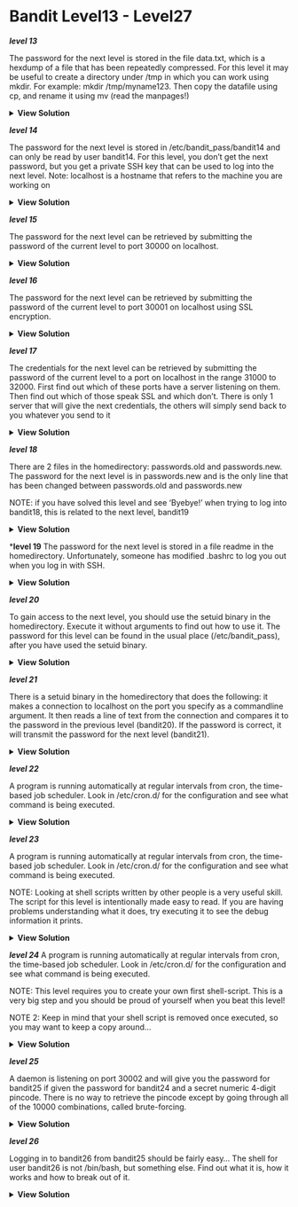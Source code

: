 # Bandit Level13 - Level27

***level 13***

The password for the next level is stored in the file data.txt, which is a hexdump of a file that has been repeatedly compressed. For this level it may be useful to create a directory under /tmp in which you can work using mkdir. For example: mkdir /tmp/myname123. Then copy the datafile using cp, and rename it using mv (read the manpages!)

<details>
  <summary> <b>View Solution </b></summary>
  
```
i used first xxd -r to revert the file data.txt to the original format .
and after that i start using file command line to check which file type is the file .
and decompressing the file depending on the 
type most time i had to use mv to change the file name like data to data.gz ( commands i used are tar xf , gunzip , bunzip und xxd ) 
  ```

<img width="1419" alt="Screen Shot 2021-11-01 at 16 48 17" src="https://user-images.githubusercontent.com/92652606/139700115-f217c749-2138-46ba-a8dd-21a01110c8bb.png">
  
<img width="400" alt="Screen Shot 2021-11-01 at 16 49 00" src="https://user-images.githubusercontent.com/92652606/139700261-d5a905e4-a916-4b87-98cf-5110f7902e0e.png">

</details>

***level 14***

The password for the next level is stored in /etc/bandit_pass/bandit14 and can only be read by user bandit14. For this level, you don’t get the next password, but you get a private SSH key that can be used to log into the next level. Note: localhost is a hostname that refers to the machine you are working on

<details>
  <summary> <b>View Solution </b></summary>
  
```
ssh -i sshkey.private bandit14@localhost
cat /etc/bandit_pass/bandit14
  ```
<img width="766" alt="Screen Shot 2021-11-01 at 16 54 56" src="https://user-images.githubusercontent.com/92652606/139701197-e26ebc6b-7531-4617-80c7-7cc598154dcf.png">

</details>

***level 15***

The password for the next level can be retrieved by submitting the password of the current level to port 30000 on localhost.

<details>
  <summary> <b>View Solution </b></summary>
  
```
telnet localhost  30000
nc 127.0.0.1 30000
  ```
<img width="400" alt="Screen Shot 2021-11-01 at 17 01 26" src="https://user-images.githubusercontent.com/92652606/139702229-a19f9d33-c519-4e72-9571-6caa0f6ee918.png">

</details>

***level 16***

The password for the next level can be retrieved by submitting the password of the current level to port 30001 on localhost using SSL encryption.

<details>
  <summary> <b>View Solution </b></summary>
  
```
openssl s_client -host 127.0.0.1 -port 30001
  ```
<img width="681" alt="Screen Shot 2021-11-01 at 17 04 59" src="https://user-images.githubusercontent.com/92652606/139702755-37cd0dcb-7f2c-4a1b-8a85-a73c9c47397b.png">

</details>

***level 17***

The credentials for the next level can be retrieved by submitting the password of the current level to a port on localhost in the range 31000 to 32000. First find out which of these ports have a server listening on them. Then find out which of those speak SSL and which don’t. There is only 1 server that will give the next credentials, the others will simply send back to you whatever you send to it

<details>
  <summary> <b>View Solution </b></summary>
  
```
nmap -vv -p31000-32000 localhost | awk  '{print $1}'  | grep -i [0-9] | sed 's/\/tcp//g'
openssl s_client -host 127.0.0.1 -port 31790
  ```
<img width="615" alt="Screen Shot 2021-11-01 at 17 32 23" src="https://user-images.githubusercontent.com/92652606/139706658-2fc042e5-f859-4c22-9ee2-c321b12963d5.png">

</details>

***level 18***

There are 2 files in the homedirectory: passwords.old and passwords.new. The password for the next level is in passwords.new and is the only line that has been changed between passwords.old and passwords.new

NOTE: if you have solved this level and see ‘Byebye!’ when trying to log into bandit18, this is related to the next level, bandit19

<details>
  <summary> <b>View Solution </b></summary>
  
```
diff -u passwords.new passwords.old
  ```

<img width="524" alt="Screen Shot 2021-11-01 at 17 37 05" src="https://user-images.githubusercontent.com/92652606/139707409-27ac6a74-7cf4-40fd-90e2-77d1ed539c7d.png">

</details>

***level 19**
The password for the next level is stored in a file readme in the homedirectory. Unfortunately, someone has modified .bashrc to log you out when you log in with SSH.
<details>
  <summary> <b>View Solution </b></summary>
  
```
ssh bandit18@bandit.labs.overthewire.org -p 2220  cat readme
  ```
<img width="739" alt="Screen Shot 2021-11-01 at 17 40 03" src="https://user-images.githubusercontent.com/92652606/139707723-556f6cf0-da74-4950-96f0-9fa38e426841.png">

</details>

***level 20***

To gain access to the next level, you should use the setuid binary in the homedirectory. Execute it without arguments to find out how to use it. The password for this level can be found in the usual place (/etc/bandit_pass), after you have used the setuid binary.

<details>
  <summary> <b>View Solution </b></summary>
  
```
./bandit20-do cat /etc/bandit_pass/bandit20
  ```
<img width="542" alt="Screen Shot 2021-11-01 at 17 43 33" src="https://user-images.githubusercontent.com/92652606/139708188-d02d360a-392e-4edc-a67e-76e38e851f23.png">

</details>

***level 21***

There is a setuid binary in the homedirectory that does the following: it makes a connection to localhost on the port you specify as a commandline argument. It then reads a line of text from the connection and compares it to the password in the previous level (bandit20). If the password is correct, it will transmit the password for the next level (bandit21).
<details>
  <summary> <b>View Solution </b></summary>
  
```
./suconnect 2345

nc -lvp 2345
  ```
<img width="352" alt="Screen Shot 2021-11-01 at 17 47 53" src="https://user-images.githubusercontent.com/92652606/139708758-f10ae29f-4de3-4b42-b433-8832c478578a.png">

<img width="479" alt="Screen Shot 2021-11-01 at 17 48 02" src="https://user-images.githubusercontent.com/92652606/139708770-ef700c7d-8aff-44df-834e-b6a0800d19cf.png">
</details>
  
***level 22***

A program is running automatically at regular intervals from cron, the time-based job scheduler. Look in /etc/cron.d/ for the configuration and see what command is being executed.

<details>
  <summary> <b>View Solution </b></summary>

<img width="1009" alt="Screen Shot 2021-11-01 at 17 56 00" src="https://user-images.githubusercontent.com/92652606/139709846-4717930b-9662-4e5b-a5fa-00c2ebac52d5.png">

</details>
  
***level 23***

A program is running automatically at regular intervals from cron, the time-based job scheduler. Look in /etc/cron.d/ for the configuration and see what command is being executed.

NOTE: Looking at shell scripts written by other people is a very useful skill. The script for this level is intentionally made easy to read. If you are having problems understanding what it does, try executing it to see the debug information it prints.

<details>
  <summary> <b>View Solution </b></summary>
  
<img width="683" alt="Screen Shot 2021-11-01 at 18 00 22" src="https://user-images.githubusercontent.com/92652606/139710421-ca301bc0-85b1-48c1-8da9-7b92ba3ca7cc.png">

</details>


***level 24***
A program is running automatically at regular intervals from cron, the time-based job scheduler. Look in /etc/cron.d/ for the configuration and see what command is being executed.

NOTE: This level requires you to create your own first shell-script. This is a very big step and you should be proud of yourself when you beat this level!

NOTE 2: Keep in mind that your shell script is removed once executed, so you may want to keep a copy around…
<details>
  <summary> <b>View Solution </b></summary>
  
```
#!/bin/bash 
  
cat /etc/bandit_pass/bandit24 > /tmp/newfile.txt 

  ```
<img width="514" alt="Screen Shot 2021-11-01 at 18 14 34" src="https://user-images.githubusercontent.com/92652606/139712116-a7494ad8-2d6f-4cb6-9a3a-1c3d8a81a3ad.png">

</details>

***level 25***

A daemon is listening on port 30002 and will give you the password for bandit25 if given the password for bandit24 and a secret numeric 4-digit pincode. There is no way to retrieve the pincode except by going through all of the 10000 combinations, called brute-forcing.
<details>
  <summary> <b>View Solution </b></summary>
  
```
for i in {1000..10000}; do echo "UoMYTrfrBFHyQXmg6gzctqAwOmw1IohZ ${i}"  ; done | nc 127.0.0.1 30002
  ```

</details>

***level 26***

Logging in to bandit26 from bandit25 should be fairly easy… The shell for user bandit26 is not /bin/bash, but something else. Find out what it is, how it works and how to break out of it.

<details>
  <summary> <b>View Solution </b></summary>
  
```
we can use more to get the flag by making the terminal size smaller and typeing v to enter command and we can use then :e file.txt to read any file on the system 
  ```

<img width="670" alt="Screen Shot 2021-11-01 at 19 05 42" src="https://user-images.githubusercontent.com/92652606/139719154-2af697d7-5f7d-44de-bf27-654b2eb589d0.png">
   

<img width="670" alt="Screen Shot 2021-11-01 at 19 06 38" src="https://user-images.githubusercontent.com/92652606/139719452-35fbd4df-d0cb-400d-af5d-f014feb1daaa.png">


</details>
